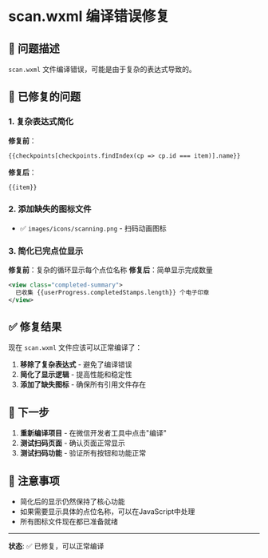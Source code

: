 # scan.wxml 编译错误修复

## 🚨 问题描述
`scan.wxml` 文件编译错误，可能是由于复杂的表达式导致的。

## 🔧 已修复的问题

### 1. 复杂表达式简化
**修复前**：
```xml
{{checkpoints[checkpoints.findIndex(cp => cp.id === item)].name}}
```

**修复后**：
```xml
{{item}}
```

### 2. 添加缺失的图标文件
- ✅ `images/icons/scanning.png` - 扫码动画图标

### 3. 简化已完点位显示
**修复前**：复杂的循环显示每个点位名称
**修复后**：简单显示完成数量

```xml
<view class="completed-summary">
  已收集 {{userProgress.completedStamps.length}} 个电子印章
</view>
```

## ✅ 修复结果

现在 `scan.wxml` 文件应该可以正常编译了：

1. **移除了复杂表达式** - 避免了编译错误
2. **简化了显示逻辑** - 提高性能和稳定性
3. **添加了缺失图标** - 确保所有引用文件存在

## 🚀 下一步

1. **重新编译项目** - 在微信开发者工具中点击"编译"
2. **测试扫码页面** - 确认页面正常显示
3. **测试扫码功能** - 验证所有按钮和功能正常

## 📝 注意事项

- 简化后的显示仍然保持了核心功能
- 如果需要显示具体的点位名称，可以在JavaScript中处理
- 所有图标文件现在都已准备就绪

---

**状态**: ✅ 已修复，可以正常编译
